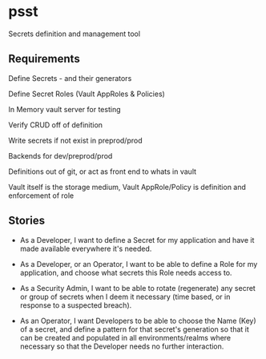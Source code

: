 # psst

Secrets definition and management tool

## Requirements

Define Secrets - and their generators

Define Secret Roles (Vault AppRoles & Policies)

In Memory vault server for testing

Verify CRUD off of definition

Write secrets if not exist in preprod/prod

Backends for dev/preprod/prod

Definitions out of git, or act as front end to whats in vault

Vault itself is the storage medium, Vault AppRole/Policy is definition and enforcement of role


## Stories

* As a Developer, I want to define a Secret for my application and have it made available everywhere it's needed.

* As a Developer, or an Operator, I want to be able to define a Role for my application, and choose what secrets this Role needs access to.

* As a Security Admin, I want to be able to rotate (regenerate) any secret or group of secrets when I deem it necessary (time based, or in response to a suspected breach).

* As an Operator, I want Developers to be able to choose the Name (Key) of a secret, and define a pattern for that secret's generation so that it can be created and populated in all environments/realms where necessary so that the Developer needs no further interaction.


